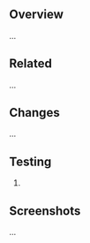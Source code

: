 ## Overview

…

## Related

<!--
- [FP-123](https://jira.tacc.utexas.edu/browse/FP-123)
- requires https://github.com/TACC/Core-Styles/pull/5
- required by https://github.com/TACC/Core-CMS-Resources/pull/117
-->…

## Changes

…

## Testing

1.

## Screenshots

…

<!--
## Notes

…
-->
